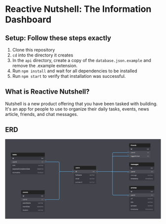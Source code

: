 # Reactive Nutshell: The Information Dashboard

## Setup: Follow these steps exactly

1. Clone this repository
1. `cd` into the directory it creates
1. In the `api` directory, create a copy of the `database.json.example` and remove the .example extension.
1. Run `npm install` and wait for all dependencies to be installed
1. Run `npm start` to verify that installation was successful.

## What is Reactive Nutshell?

Nutshell is a new product offering that you have been tasked with building. It's an app for people to use to organize their daily tasks, events, news article, friends, and chat messages.

## ERD
![nutshell features](./ReactNutshellERD.png)